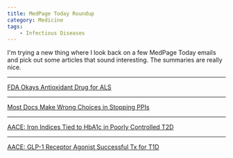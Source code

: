 ```yaml
---
title: MedPage Today Roundup
category: Medicine
tags:
    - Infectious Diseases
---
```


I'm trying a new thing where I look back on a few MedPage Today emails and pick out some articles that sound interesting. The summaries are really nice.

***
[FDA Okays Antioxidant Drug for ALS](http://www.medpagetoday.com/Neurology/GeneralNeurology/65087?xid=nl_mpt_DHE_2017-05-08&eun=g1123932d0r&pos=11)

***
[Most Docs Make Wrong Choices in Stopping PPIs](https://www.medpagetoday.com/MeetingCoverage/DDW/65101?xid=nl_mpt_DHE_2017-05-08&eun=g1123932d0r&pos=4)

***
[AACE: Iron Indices Tied to HbA1c in Poorly Controlled T2D](https://www.medpagetoday.com/mastery-of-medicine/mastery-in-diabetes-management/65100?xid=nl_mpt_DHE_2017-05-08&eun=g1123932d0r&pos=3)

***
[AACE: GLP-1 Receptor Agonist Successful Tx for T1D](https://www.medpagetoday.com/mastery-of-medicine/mastery-in-diabetes-management/65093?xid=nl_mpt_DHE_2017-05-08&eun=g1123932d0r&pos=0)